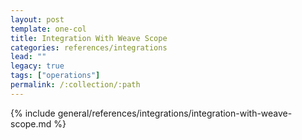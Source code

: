 ```yaml
---
layout: post
template: one-col
title: Integration With Weave Scope
categories: references/integrations
lead: ""
legacy: true
tags: ["operations"]
permalink: /:collection/:path
---
```


{% include general/references/integrations/integration-with-weave-scope.md %}
